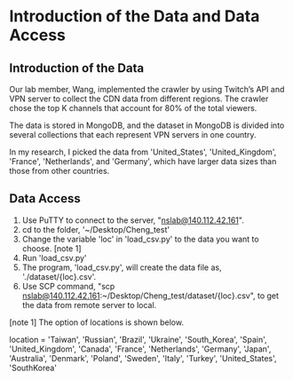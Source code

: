 # Introduction of the Data and Data Access

## Introduction of the Data

Our lab member, Wang, implemented the crawler by using Twitch’s API and VPN server to collect the CDN data from different regions. The crawler chose the top K channels that account for 80% of the total viewers.

The data is stored in MongoDB, and the dataset in MongoDB is divided into several collections that each represent VPN servers in one country. 

In my research, I picked the data from 'United_States', 'United_Kingdom', 'France', 'Netherlands', and 'Germany', which have larger data sizes than those from other countries.

## Data Access
1. Use PuTTY to connect to the server, "nslab@140.112.42.161".
2. cd to the folder, '~/Desktop/Cheng_test'
3. Change the variable 'loc' in 'load_csv.py' to the data you want to choose. [note 1]
4. Run 'load_csv.py'
5. The program, 'load_csv.py', will create the data file as, './dataset/{loc}.csv'.
6. Use SCP command, "scp nslab@140.112.42.161:~/Desktop/Cheng_test/dataset/{loc}.csv", to get the data from remote server to local.

[note 1]
The option of locations is shown below.

location = 'Taiwan', 'Russian', 'Brazil', 'Ukraine', 'South_Korea', 'Spain', 'United_Kingdom', 'Canada', 'France', 'Netherlands', 'Germany', 'Japan', 'Australia', 'Denmark', 'Poland', 'Sweden', 'Italy', 'Turkey', 'United_States', 'SouthKorea'
